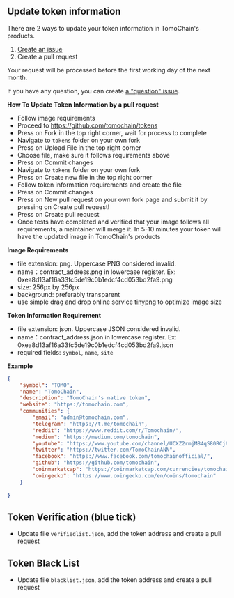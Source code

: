 ## Update token information
There are 2 ways to update your token information in TomoChain's products.

1. [Create an issue](https://github.com/tomochain/tokens/issues/new?assignees=thanhson1085%2C+khaihkd&labels=help+wanted&template=feature-request.md&title=)
2. Create a pull request

Your request will be processed before the first working day of the next month.

If you have any question, you can create [a "question" issue](https://github.com/tomochain/tokens/issues/new?assignees=&labels=question&template=question.md&title=).

**How To Update Token Information by a pull request**
- Follow image requirements
- Proceed to https://github.com/tomochain/tokens
- Press on Fork in the top right corner, wait for process to complete
- Navigate to `tokens` folder on your own fork
- Press on Upload File in the top right corner
- Choose file, make sure it follows requirements above
- Press on Commit changes
- Navigate to `tokens` folder on your own fork
- Press on Create new file in the top right corner
- Follow token information requirements and create the file
- Press on Commit changes
- Press on New pull request on your own fork page and submit it by pressing on Create pull request!
- Press on Create pull request
- Once tests have completed and verified that your image follows all requirements, a maintainer will merge it. In 5-10 minutes your token will have the updated image in TomoChain's products

**Image Requirements**

- file extension: png. Uppercase PNG considered invalid.
- name：contract_address.png in lowercase register. Ex: 0xea8d13af16a33fc5de19c0b1edcf4cd053bd2fa9.png
- size: 256px by 256px
- background: preferably transparent
- use simple drag and drop online service [tinypng](https://tinypng.com/) to optimize image size


**Token Information Requirement**

- file extension: json. Uppercase JSON considered invalid.
- name：contract_address.json in lowercase register. Ex: 0xea8d13af16a33fc5de19c0b1edcf4cd053bd2fa9.json
- required fields: `symbol`, `name`, `site`

**Example**

```json
{
    "symbol": "TOMO",
    "name": "TomoChain",
    "description": "TomoChain's native token",
    "website": "https://tomochain.com",
    "communities": {
        "email": "admin@tomochain.com",
        "telegram": "https://t.me/tomochain",
        "reddit": "https://www.reddit.com/r/Tomochain/",
        "medium": "https://medium.com/tomochain",
        "youtube": "https://www.youtube.com/channel/UCXZ2rmjM84qS80RCj6vQ1gw",
        "twitter": "https://twitter.com/TomoChainANN",
        "facebook": "https://www.facebook.com/tomochainofficial/",
        "github": "https://github.com/tomochain",
        "coinmarketcap": "https://coinmarketcap.com/currencies/tomochain/",
        "coingecko": "https://www.coingecko.com/en/coins/tomochain"
    }
    
}
```

## Token Verification (blue tick)

- Update file `verifiedlist.json`, add the token address and create a pull request

## Token Black List

- Update file `blacklist.json`, add the token address and create a pull request

